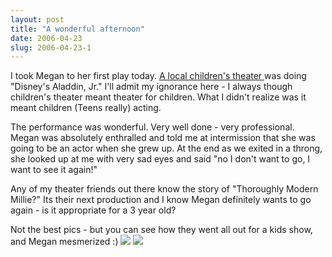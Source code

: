 ```yaml
---
layout: post
title: "A wonderful afternoon"
date: 2006-04-23
slug: 2006-04-23-1
---
```


I took Megan to her first play today.   [A local children&apos;s theater ](http://www.starstrucktheatre.org/) was doing &quot;Disney&apos;s Aladdin, Jr.&quot;  I&apos;ll admit my ignorance here - I always though children&apos;s theater meant theater for children.  What I didn&apos;t realize was it meant children (Teens really) acting.  

The performance was wonderful.  Very well done - very professional.  Megan was absolutely enthralled and told me at intermission that she was going to be an actor when she grew up.  At the end as we exited in a throng, she looked up at me with very sad eyes and said &quot;no I don&apos;t want to go, I want to see it again!&quot;

Any of my theater friends out there know the story of &quot;Thoroughly Modern Millie?&quot;  Its their next production and I know  Megan definitely wants to go again - is it appropriate for a 3 year old?

Not the best pics - but you can see how they went all out for a kids show, and Megan mesmerized :)
 ![](/visible-light/images/assets/DSC00032.JPG) 
 ![](/visible-light/images/assets/DSC00033.JPG) 

